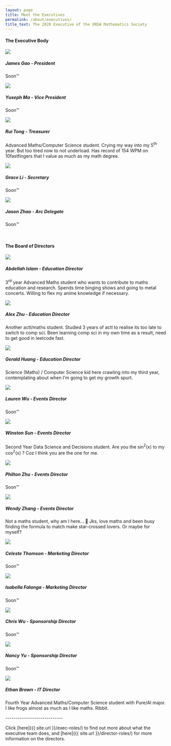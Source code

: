 ```yaml
---
layout: page
title: Meet the Executives
permalink: /about/executives/
title_text: The 2020 Executive of the UNSW Mathematics Society
---
```

<!-- TODO descriptions, formatting -->

<h4>The Executive Body</h4>
<section class="flex-container">
    <div class="horizontal-container">
        <div class="vertical-container"><img class="subcom-pic" src="{{ site.images }}/logo.png">
        </div>
        <div class="vertical-container">
        <h5>James Gao - President</h5>
            <p>Soon&trade;</p>
        </div>
    </div>
    <div class="horizontal-container">
        <div class="vertical-container"><img class="subcom-pic" src="{{ site.images }}/logo.png">
        </div>
        <div class="vertical-container">
        <h5>Yuseph Ma - Vice President</h5>
            <p>Soon&trade;</p>
        </div>
    </div>
    <div class="horizontal-container">
        <div class="vertical-container"><img class="subcom-pic" src="{{ site.images }}/logo.png">
        </div>
        <div class="vertical-container">
        <h5>Rui Tong - Treasurer</h5>
            <p>Advanced Maths/Computer Science student. Crying my way into my 5<sup>th</sup> year. But too tired now to not underload. Has record of 154 WPM on 10fastfingers that I value as much as my math degree.</p>
        </div>
    </div>
    <div class="horizontal-container">
        <div class="vertical-container"><img class="subcom-pic" src="{{ site.images }}/logo.png">
        </div>
        <div class="vertical-container">
        <h5>Grace Li - Secretary</h5>
            <p>Soon&trade;</p>
        </div>
    </div>
    <div class="horizontal-container">
        <div class="vertical-container"><img class="subcom-pic" src="{{ site.images }}/logo.png">
        </div>
        <div class="vertical-container">
        <h5>Jason Zhao - Arc Delegate</h5>
            <p>Soon&trade;</p>
        </div>
	</div>
</section>
<br>
<h4>The Board of Directors</h4>
<section class="flex-container">
    <div class="horizontal-container">
        <div class="vertical-container"><img class="subcom-pic" src="{{ site.images }}/logo.png">
        </div>
        <div class="vertical-container">
        <h5>Abdellah Islam - Education Director</h5>
            <p>3<sup>rd</sup> year Advanced Maths student who wants to contribute to maths education and research. Spends time binging shows and going to metal concerts. Willing to flex my anime knowledge if necessary.</p>
        </div>
    </div>
    <div class="horizontal-container">
        <div class="vertical-container"><img class="subcom-pic" src="{{ site.images }}/logo.png">
        </div>
        <div class="vertical-container">
        <h5>Alex Zhu - Education Director</h5>
            <p>Another actl/maths student. Studied 3 years of actl to realise its too late to switch to comp sci. Been learning comp sci in my own time as a result, need to get good in leetcode fast.</p>
        </div>
    </div>
    <div class="horizontal-container">
        <div class="vertical-container"><img class="subcom-pic" src="{{ site.images }}/logo.png">
        </div>
        <div class="vertical-container">
        <h5>Gerald Huang - Education Director</h5>
            <p>Science (Maths) / Computer Science kid here crawling into my third year, contemplating about when I'm going to get my growth spurt.</p>
        </div>
    </div>
    <div class="horizontal-container">
        <div class="vertical-container"><img class="subcom-pic" src="{{ site.images }}/logo.png">
        </div>
        <div class="vertical-container">
        <h5>Lauren Wu - Events Director</h5>
            <p>Soon&trade;</p>
        </div>
    </div>
    <div class="horizontal-container">
        <div class="vertical-container"><img class="subcom-pic" src="{{ site.images }}/logo.png">
        </div>
        <div class="vertical-container">
        <h5>Winston Sun - Events Director</h5>
            <p>Second Year Data Science and Decisions student. Are you the sin<sup>2</sup>(x) to my cos<sup>2</sup>(x) ? Coz I think you are the one for me.</p>
        </div>
    </div>
    <div class="horizontal-container">
        <div class="vertical-container"><img class="subcom-pic" src="{{ site.images }}/logo.png">
        </div>
        <div class="vertical-container">
        <h5>Philton Zhu - Events Director</h5>
            <p>Soon&trade;</p>
        </div>
    </div>
    <div class="horizontal-container">
        <div class="vertical-container"><img class="subcom-pic" src="{{ site.images }}/logo.png">
        </div>
        <div class="vertical-container">
        <h5>Wendy Zhang - Events Director</h5>
            <p>Not a maths student, why am I here... 🤔 Jks, love maths and been busy finding the formula to match make star-crossed lovers. Or maybe for myself?</p>
        </div>
    </div>
    <div class="horizontal-container">
        <div class="vertical-container"><img class="subcom-pic" src="{{ site.images }}/logo.png">
        </div>
        <div class="vertical-container">
        <h5>Celeste Thomson - Marketing Director</h5>
            <p>Soon&trade;</p>
        </div>
	</div>
    <div class="horizontal-container">
        <div class="vertical-container"><img class="subcom-pic" src="{{ site.images }}/logo.png">
        </div>
        <div class="vertical-container">
        <h5>Isabella Falanga - Marketing Director</h5>
            <p>Soon&trade;</p>
        </div>
	</div>
    <div class="horizontal-container">
        <div class="vertical-container"><img class="subcom-pic" src="{{ site.images }}/logo.png">
        </div>
        <div class="vertical-container">
        <h5>Chris Wu - Sponsorship Director</h5>
            <p>Soon&trade;</p>
        </div>
	</div>
    <div class="horizontal-container">
        <div class="vertical-container"><img class="subcom-pic" src="{{ site.images }}/logo.png">
        </div>
        <div class="vertical-container">
        <h5>Nancy Yu - Sponsorship Director</h5>
            <p>Soon&trade;</p>
        </div>
	</div>
    <div class="horizontal-container">
        <div class="vertical-container"><img class="subcom-pic" src="{{ site.images }}/logo.png">
        </div>
        <div class="vertical-container">
        <h5>Ethan Brown - IT Director</h5>
            <p>Fourth Year Advanced Maths/Computer Science student with Pure/AI major. I like frogs almost as much as I like maths. Ribbit.</p>
        </div>
	</div>
</section>
----------------------------


Click [here]({{ site.url }}/exec-roles/) to find out more about what the executive team does, and [here]({{ site.url }}/director-roles/) for more information on the directors.
